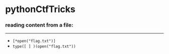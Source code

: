 # pythonCtfTricks

### reading content from a file:
---
* ```[*open("flag.txt")]```
* ```type([ ] )(open("flag.txt"))```
